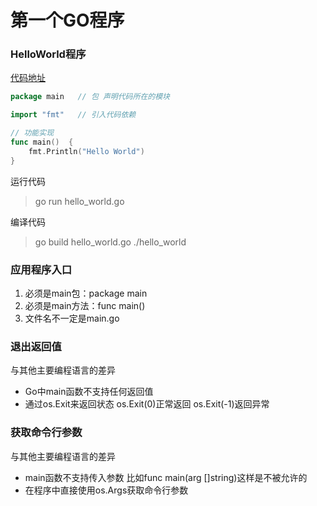 # 第一个GO程序

### HelloWorld程序

[代码地址](./../code/go_learning/src/ch1/main/hello_world.go)
```GO
package main   // 包 声明代码所在的模块

import "fmt"   // 引入代码依赖

// 功能实现
func main()  {
	fmt.Println("Hello World")
}
```

运行代码
> go run hello_world.go

编译代码
> go build hello_world.go
> ./hello_world

### 应用程序入口

1. 必须是main包：package main
2. 必须是main方法：func main()
3. 文件名不一定是main.go

### 退出返回值

与其他主要编程语言的差异
* Go中main函数不支持任何返回值
* 通过os.Exit来返回状态 os.Exit(0)正常返回 os.Exit(-1)返回异常

### 获取命令行参数

与其他主要编程语言的差异
* main函数不支持传入参数
  比如func main(arg []string)这样是不被允许的
* 在程序中直接使用os.Args获取命令行参数